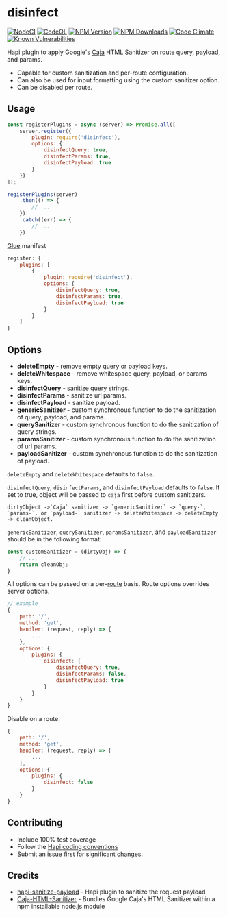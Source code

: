 # disinfect
[![NodeCI](https://github.com/genediazjr/disinfect/actions/workflows/nodeci.yml/badge.svg)](https://github.com/genediazjr/disinfect/actions/workflows/nodeci.yml)
[![CodeQL](https://github.com/genediazjr/disinfect/actions/workflows/codeql.yml/badge.svg)](https://github.com/genediazjr/disinfect/actions/workflows/codeql.yml)
[![NPM Version](https://badge.fury.io/js/disinfect.svg)](https://www.npmjs.com/disinfect)
[![NPM Downloads](https://img.shields.io/npm/dt/disinfect.svg?maxAge=2592000)](https://www.npmjs.com/disinfect)
[![Code Climate](https://codeclimate.com/github/genediazjr/disinfect/badges/gpa.svg)](https://codeclimate.com/github/genediazjr/disinfect)
[![Known Vulnerabilities](https://snyk.io/test/github/genediazjr/disinfect/badge.svg)](https://snyk.io/test/github/genediazjr/disinfect)

Hapi plugin to apply Google's [Caja](https://github.com/google/caja) HTML Sanitizer on route query, payload, and params.

* Capable for custom sanitization and per-route configuration.
* Can also be used for input formatting using the custom sanitizer option.
* Can be disabled per route.

## Usage

```js
const registerPlugins = async (server) => Promise.all([
    server.register({
        plugin: require('disinfect'),
        options: {
            disinfectQuery: true,
            disinfectParams: true,
            disinfectPayload: true
        }
    })
]);

registerPlugins(server)
    .then(() => {
        // ...
    })
    .catch((err) => {
        // ...
    })

```
[Glue](https://github.com/hapijs/glue) manifest
```js
register: {
    plugins: [
        {
            plugin: require('disinfect'),
            options: {
                disinfectQuery: true,
                disinfectParams: true,
                disinfectPayload: true
            }
        }
    ]
}
```

## Options

* **deleteEmpty** - remove empty query or payload keys.
* **deleteWhitespace** - remove whitespace query, payload, or params keys.
* **disinfectQuery** - sanitize query strings.
* **disinfectParams** - sanitize url params.
* **disinfectPayload** - sanitize payload.
* **genericSanitizer** - custom synchronous function to do the sanitization of query, payload, and params.
* **querySanitizer** - custom synchronous function to do the sanitization of query strings.
* **paramsSanitizer** - custom synchronous function to do the sanitization of url params.
* **payloadSanitizer** - custom synchronous function to do the sanitization of payload.

`deleteEmpty` and `deleteWhitespace` defaults to `false`.

`disinfectQuery`, `disinfectParams`, and `disinfectPayload` defaults to `false`. If set to true, object will be passed to `caja` first before custom sanitizers.

```
dirtyObject ->`Caja` sanitizer -> `genericSanitizer` -> `query-`, `params-`, or `payload-` sanitizer -> deleteWhitespace -> deleteEmpty -> cleanObject.
```

`genericSanitizer`, `querySanitizer`, `paramsSanitizer`, and `payloadSanitizer` should be in the following format:

```js
const customSanitizer = (dirtyObj) => {
    // ...
    return cleanObj;
}
```

All options can be passed on a per-[route](http://hapijs.com/api#route-options) basis. Route options overrides server options.

```js
// example
{
    path: '/',
    method: 'get',
    handler: (request, reply) => {
        ...
    },
    options: {
        plugins: {
            disinfect: {
                disinfectQuery: true,
                disinfectParams: false,
                disinfectPayload: true
            }
        }
    }
}
```

Disable on a route.
```js
{
    path: '/',
    method: 'get',
    handler: (request, reply) => {
        ...
    },
    options: {
        plugins: {
            disinfect: false
        }
    }
}
```

## Contributing
* Include 100% test coverage
* Follow the [Hapi coding conventions](http://hapijs.com/styleguide)
* Submit an issue first for significant changes.

## Credits
* [hapi-sanitize-payload](https://github.com/lob/hapi-sanitize-payload) - Hapi plugin to sanitize the request payload
* [Caja-HTML-Sanitizer](https://github.com/theSmaw/Caja-HTML-Sanitizer) - Bundles Google Caja's HTML Sanitizer within a npm installable node.js module

